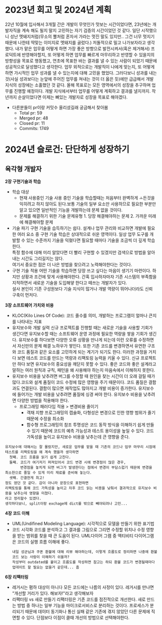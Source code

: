 # **2023년 회고 및 2024년 계획**

 22년 10월에 입사해서 3개월 간은 개발이 무엇인가 맛보는 시간이었다면, 23년에는 개발자직을 계속 해도 될지 말지 고민하는 자기 검증의 시간이었던 것 같다. 일단 시작했으니 성난 멧돼지처럼(무소의 뿔처럼 혼자서 가라는 멋진 말도 있지만.. 그건 너무 멋지기 때문에 나한테 딱맞는 이미지로 멧돼지를 골렀다.) 저돌적으로 밀고 나가보자라고 생각했다. 내가 맡은 업무를 어떻게 하면 가장 좋은 방향으로 발전시켜서(혹은 제거해서) 프로덕트에 반영해야할지, 또 어떻게 하면 업무를 빠르게 마무리하고 반영할 수 있을지의 방향성을 목표로 행동했고, 연초에 목표한 바는 결과를 낼 수 있는 사람이 되었기 때문에 성공적으로 달성했다고 생각한다. 
 업무 외적으로는 개발직이 나에게 맞는지, 또 어떻게 하면 가시적인 업무 성과를 낼 수 있는지에 대해 고민을 했었다. 그러다보니 성과를 내는 것(사실 성과보다는 눈앞에 주어진 업무를 쳐내는 것이 더 옳은 듯)에만 급급해서 개발 지식의 성장에는 소홀했던 것 같다. 
 올해 목표로는 모든 영역에서의 성장을 추구하며 업무를 진행할 예정이다. 개발 지식에서부터 업무를 어떻게 계획하고 결과를 낼지까지. 작년까지 순살이었다면 이제는 뼈있는 개발자로 성장을 목표로 해야겠다.
- 다른분들이 pr이랑 커밋수 올리셨길래 궁금해서 찾아봄
    - Total pr: 59
    - Merged pr: 48
    - Closed pr: 11
    - Commits: 1749

# 2024년 슬로건: 단단하게 성장하기

## 육각형 개발자
**2장 구현기술과 학습**
- 학습 대상
    - 현재 사용중인 기술
      사용 중인 기술을 학습할때는 처음부터 완벽하게 ㅗ든것을 익히려고 하지 않아도 된다.보통 기술의 일부 요소만 사용하므로 필요한 부분만 알고 있으면 일반적인 기능을 개발하는데 문제 없을 것이다. 
    - 문제를 해결하기 위한 기술
      문제유형 1. 당장 해결해야하는 문제
            2. 가까운 미래에 해결해야할 문제 
- 기술 파기
  구현 기술을 습득하기는 쉽다. 설계나 업무 관리와 비교하면 개발에 필요한 여러 요소 중 구현 기술 학습은 상대적으로 쉬운 영역이다. 
  일상 업무 도구를 개발할 수 있는 수준까지 기술을 익혔다면 필요할 때마다 기술을 조금씩 더 깊게 학습한다.  
  특정 함수에 대해 미리 알았다면 더 빨리 구현할 수 있겠지만 검색으로 방법을 알아내는 시간도 그리길지는 않다.  
  여기서 중요한 점은 더 나은 방법을 찾으려고 노력해야한다는 것이다.  
- 구현 기술 적용
  어떤 기술을 학습하면 당장 쓰고 싶다는 마음이 생기기 마련이다. 하지만 상황과 조건에 맞게 사용해야한다. 
  간혹 입사하자마자 기존 시스템의 부족함을 지적하면서 새로운 기술을 도입해얗 한다고 떼쓰는 개발자가 있다.  
  설사 본인이 기존 구성원보다 기술 지식이 많거나 개발 역량이 뛰어나더라도 신뢰 구축이 먼저다.

**3장 소프트웨어 가치와 비용**
- KLOC(Kilo Lines Of Code): 코드 줄수를 의미, 개발하는 프로그램이 얼마나 큰지를 나타내는 지표
- 유지보수와 개발 실력
  신규 프로젝트를 진행할 때는 새로운 기술을 사용할 기회가 생긴다면 유지보수할 때는 소프트웨어 운영 과정에 필요한 역량을 쌓을 기회가 생긴다.
  유지보수를 하다보면 다양한 오류 상황을 만나게 되는데 이런 오류를 수정하면서 자신만의 문제 해결 노하우가 쌓인다. 또한 기존 코드를 변경하면서 유연한 구조와 코드 품질과 같은 요소를 고민하게 되는 계기가 되기도 한다.
  이러한 과정을 거치다 보면 테스트 코드를 만드는 역량과 리팩토링 능력을 키울 수 있다. 
  신규 프로젝트만 하다 보면 유지보수의 중요성을 깨닫지 못할 수 있다. 좋은 코드와 좋은 설계라고 말하는 여러 원칙과 규칙, 패턴을 왜 사용해야 하는지 마음속에서 이해하지 못한다. 
- 유지보수 비용을 낮추려면
  버그를 수정할 때 원인을 찾는 시간이 더 오래 걸릴 때가 많다.코드와 설계 품질이 코드 수정에 많은 영향을 주기 때문이다.
  코드 품질은 결함과도 연결된다. 결함이 많으면 재작업도 많아지고 개발 비용이 증가한다.
  유지보수에 들어가는 개발 비용을 낮추려면 품질에 싱경 써야 한다.
  유지보수 비용을 낮추려면 다양한 방법을 적용해야 한다.
  - 프로그래밍 패러다임 적용 > 변경비용 줄이기
    - 객채 지향 프로그래밍의 캡슐화, 다형성은 변경으로 인한 영향 범위가 줄기 때문에 수정을 최소화
    - 함수형 프로그래밍의 참조 투명성은 코드 동작 방식을 이해하기 쉽게 만들 수 있기 때문에 코드의 예측 가능성과 테스트 용이성을 높일 수 있다. 
  코드 가독성을 높이고 유지보수 비용을 낮추는데 큰 영향을 준다.
 ```
 유지보수에 대해서는 잘 몰랐지만, 새로운 업무를 맡을 때 기존의 코드나 업무 마무리 시점에 테스트를 리팩토링을 왜 계속 했을까 생각하면
   첫째. 코드 흐름을 읽기 쉽게 고친다.
   둘째. 코드가 여기저기 퍼져있어서 코드 변경 시에 변경점이 많은 경우,
        변경점을 놓치게 되면 버그가 발생한다는 점에서 변경이 부담스럽기 때문에 변경을 최소한으로 줄일 수 있게 미리 재료를 준비해 놓는다.
   셋째. 간결한게 최고!
 정도 였던 것 같다. 감이 아니라 문장으로 표현하면
 리팩토링을 통해 코드 가독성을 높이고 차후 코드 읽는 비용을 낮춰서 결과적으로 유지보수 비용을 낮추는데 영향을 미쳤다.
 라고 정리할수 있겠다.
 생각하다보니, split이랑 exchage에 dict를 밖으로 빼야되려나 고민...
 ```

**4장 코드 이해**
- UML(Undifined Modeling Language): 시각적으로 모델을 만들기 위한 표기법
- 코드 시각화
  코드를 분석하고 그 결과를 그림으로 그리면 수정할 위치나 수정 영향을 받는 범위를 찾을 때 큰 도움이 된다.
  UML다이어 그램 중 액티비티 다이어그램은 코드의 실행 흐름 이해에 좋다.
  ```
  내일 성균님과 쿠폰 환불에 대해 리뷰 해야하는데, 이렇게 흐름도로 정리하면 나중에 환불 코드 보는 사람이 이해하기 쉬울까?
  작성부터 outdated를 붙이고 흐름도를 작성하면 참고는 하되 환불 코드가 변경될때마다 업데이트 할 필요는 없을거 같은데... 흠
  ```

**6장 리팩터링**
- 레거시는 폄하 대상이 아니다
  모든 코드에는 나름의 사정이 있다. 레거시를 만나면 "개선할 거리가 있다. 해보자!"라고 생각해보자
- 리팩터링 vs 새로 만들기
  리팩터링은 기존 코드를 점진적으로 개선한다.
  새로 만드는 방법 중 하나는 일부 기능을 마이크로서비스로 분리하는 것이다. 프로세스가 분리되기 때문에 데이터 동기화나 통신 실패 같은 기존에 겪지 않았던 다른 문제에 직면할 수 있다.
  단점보다 이점이 클때 개선의 방법으로 선택해야한다. 
  
  
